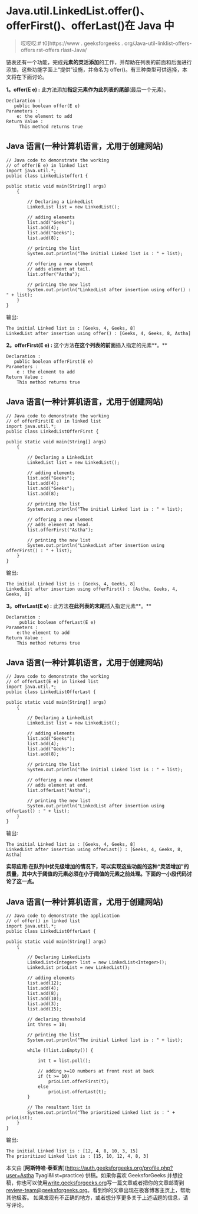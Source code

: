 # Java.util.LinkedList.offer()、offerFirst()、offerLast()在 Java 中

> 哎哎哎:# t0]https://www . geeksforgeeks . org/Java-util-linklist-offers-offers rst-offers rlast-Java/

链表还有一个功能，完成**元素的灵活添加**的工作，并帮助在列表的前面和后面进行添加，这些功能字面上“提供”设施，并命名为 offer()。有三种类型可供选择，本文将在下面讨论。

**1。offer(E e) :** 此方法添加**指定元素作为此列表的尾部**(最后一个元素)。

```
Declaration : 
   public boolean offer(E e)
Parameters : 
    e: the element to add
Return Value : 
     This method returns true 
```

## Java 语言(一种计算机语言，尤用于创建网站)

```
// Java code to demonstrate the working
// of offer(E e) in linked list
import java.util.*;
public class LinkedListoffer1 {

public static void main(String[] args)
    {

        // Declaring a LinkedList
        LinkedList list = new LinkedList();

        // adding elements
        list.add("Geeks");
        list.add(4);
        list.add("Geeks");
        list.add(8);

        // printing the list
        System.out.println("The initial Linked list is : " + list);

        // offering a new element
        // adds element at tail.
        list.offer("Astha");

        // printing the new list
        System.out.println("LinkedList after insertion using offer() : " + list);
    }
}
```

输出:

```
The initial Linked list is : [Geeks, 4, Geeks, 8]
LinkedList after insertion using offer() : [Geeks, 4, Geeks, 8, Astha]
```

**2。offerFirst(E e) :** 这个方法**在这个列表的前面**插入指定的元素**。**

```
Declaration : 
   public boolean offerFirst(E e)
Parameters : 
    e : the element to add
Return Value :  
    This method returns true
```

## Java 语言(一种计算机语言，尤用于创建网站)

```
// Java code to demonstrate the working
// of offerFirst(E e) in linked list
import java.util.*;
public class LinkedListOfferFirst {

public static void main(String[] args)
    {

        // Declaring a LinkedList
        LinkedList list = new LinkedList();

        // adding elements
        list.add("Geeks");
        list.add(4);
        list.add("Geeks");
        list.add(8);

        // printing the list
        System.out.println("The initial Linked list is : " + list);

        // offering a new element
        // adds element at head.
        list.offerFirst("Astha");

        // printing the new list
        System.out.println("LinkedList after insertion using offerFirst() : " + list);
    }
}
```

输出:

```
The initial Linked list is : [Geeks, 4, Geeks, 8]
LinkedList after insertion using offerFirst() : [Astha, Geeks, 4, Geeks, 8]
```

**3。offerLast(E e) :** 此方法**在此列表的末尾**插入指定元素**。**

```
Declaration : 
     public boolean offerLast(E e)
Parameters : 
    e:the element to add
Return Value : 
    This method returns true
```

## Java 语言(一种计算机语言，尤用于创建网站)

```
// Java code to demonstrate the working
// of offerLast(E e) in linked list
import java.util.*;
public class LinkedListOfferLast {

public static void main(String[] args)
    {

        // Declaring a LinkedList
        LinkedList list = new LinkedList();

        // adding elements
        list.add("Geeks");
        list.add(4);
        list.add("Geeks");
        list.add(8);

        // printing the list
        System.out.println("The initial Linked list is : " + list);

        // offering a new element
        // adds element at end.
        list.offerLast("Astha");

        // printing the new list
        System.out.println("LinkedList after insertion using offerLast() : " + list);
    }
}
```

输出:

```
The initial Linked list is : [Geeks, 4, Geeks, 8]
LinkedList after insertion using offerLast() : [Geeks, 4, Geeks, 8, Astha]
```

**实际应用:**在队列中**优先级增加的情况下，可以实现这些功能的这种“灵活增加”的质量，其中大于阈值的元素必须在小于阈值的元素之前处理。下面的一小段代码讨论了这一点。**

## Java 语言(一种计算机语言，尤用于创建网站)

```
// Java code to demonstrate the application
// of offer() in linked list
import java.util.*;
public class LinkedListOfferLast {

public static void main(String[] args)
    {

        // Declaring LinkedLists
        LinkedList<Integer> list = new LinkedList<Integer>();
        LinkedList prioList = new LinkedList();

        // adding elements
        list.add(12);
        list.add(4);
        list.add(8);
        list.add(10);
        list.add(3);
        list.add(15);

        // declaring threshold
        int thres = 10;

        // printing the list
        System.out.println("The initial Linked list is : " + list);

        while (!list.isEmpty()) {

            int t = list.poll();

            // adding >=10 numbers at front rest at back
            if (t >= 10)
                prioList.offerFirst(t);
            else
                prioList.offerLast(t);
        }

        // The resultant list is
        System.out.println("The prioritized Linked list is : " + prioList);
    }
}
```

输出:

```
The initial Linked list is : [12, 4, 8, 10, 3, 15]
The prioritized Linked list is : [15, 10, 12, 4, 8, 3]
```

本文由 [**阿斯特哈·泰亚吉**](https://auth.geeksforgeeks.org/profile.php?user=Astha Tyagi&list=practice) 供稿。如果你喜欢 GeeksforGeeks 并想投稿，你也可以使用[write.geeksforgeeks.org](https://write.geeksforgeeks.org)写一篇文章或者把你的文章邮寄到 review-team@geeksforgeeks.org。看到你的文章出现在极客博客主页上，帮助其他极客。
如果发现有不正确的地方，或者想分享更多关于上述话题的信息，请写评论。